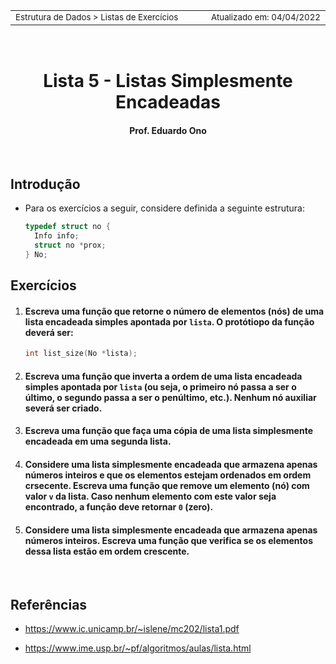 
<table>
<tr>
<td align="left" width="8000">
<small>Estrutura de Dados > Listas de Exercícios</small>
</td>
<td align="right">
<small>Atualizado&nbsp;em:&nbsp;04/04/2022</small>
</td>
</tr>
</table>

<br>

<h1 align="center">
Lista 5 - Listas Simplesmente Encadeadas
</h1>
<h4 align="center">
Prof. Eduardo Ono
</h4>

<br>

## Introdução

* Para os exercícios a seguir, considere definida a seguinte estrutura:

  ```c
  typedef struct no {
    Info info;
    struct no *prox;
  } No;
  ```

## Exercícios

1. #### Escreva uma função que retorne o número de elementos (nós) de uma lista encadeada simples apontada por `lista`. O protótiopo da função deverá ser:

    ```c
    int list_size(No *lista);
    ```

2. #### Escreva uma função que inverta a ordem de uma lista encadeada simples apontada por `lista` (ou seja, o primeiro nó passa a ser o último, o segundo passa a ser o penúltimo, etc.). Nenhum nó auxiliar severá ser criado.

3. #### Escreva uma função que faça uma cópia de uma lista simplesmente encadeada em uma segunda lista.

4. #### Considere uma lista simplesmente encadeada que armazena apenas números inteiros e que os elementos estejam ordenados em ordem crsecente. Escreva uma função que remove um elemento (nó) com valor `v` da lista. Caso nenhum elemento com este valor seja encontrado, a função deve retornar `0` (zero).

5. #### Considere uma lista simplesmente encadeada que armazena apenas números inteiros. Escreva uma função que verifica se os elementos dessa lista estão em ordem crescente.

<br>

## Referências

* https://www.ic.unicamp.br/~islene/mc202/lista1.pdf

* https://www.ime.usp.br/~pf/algoritmos/aulas/lista.html

 <br>
